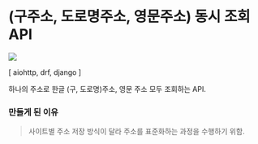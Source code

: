 # (구주소, 도로명주소, 영문주소) 동시 조회 API

<img src="https://img.shields.io/badge/Python-3766AB?style=flat-square&logo=Python&logoColor=white"/></a>

[ aiohttp, drf, django ]

하나의 주소로 한글 (구, 도로명)주소, 영문 주소 모두 조회하는 API. 

### 만들게 된 이유

> 사이트별 주소 저장 방식이 달라 주소를 표준화하는 과정을 수행하기 위함.
